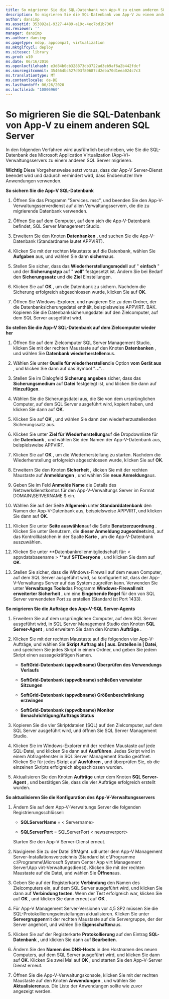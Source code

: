 ```yaml
---
title: So migrieren Sie die SQL-Datenbank von App-V zu einem anderen SQL Server
description: So migrieren Sie die SQL-Datenbank von App-V zu einem anderen SQL Server
author: dansimp
ms.assetid: 353892a1-9327-4489-a19c-4ec7bd1b736f
ms.reviewer: ''
manager: dansimp
ms.author: dansimp
ms.pagetype: mdop, appcompat, virtualization
ms.mktglfcycl: deploy
ms.sitesec: library
ms.prod: w10
ms.date: 06/16/2016
ms.openlocfilehash: e3d84b0cb328873db3722ad3eb9af6a2b442fdcf
ms.sourcegitcommit: 354664bc527d93f80687cd2eba70d1eea024c7c3
ms.translationtype: MT
ms.contentlocale: de-DE
ms.lasthandoff: 06/26/2020
ms.locfileid: "10806960"
---
```

# So migrieren Sie die SQL-Datenbank von App-V zu einem anderen SQL Server


In den folgenden Verfahren wird ausführlich beschrieben, wie Sie die SQL-Datenbank des Microsoft Application Virtualization (App-V)-Verwaltungsservers zu einem anderen SQL Server migrieren.

**Wichtig**  Diese Vorgehensweise setzt voraus, dass der App-V Server-Dienst beendet wird und dadurch verhindert wird, dass Endbenutzer Ihre Anwendungen verwenden.

 

**So sichern Sie die App-V SQL-Datenbank**

1.  Öffnen Sie das Programm "Services. msc", und beenden Sie den App-V-Verwaltungsserverdienst auf allen Verwaltungsservern, die die zu migrierende Datenbank verwenden.

2.  Öffnen Sie auf dem Computer, auf dem sich die App-V-Datenbank befindet, SQL Server Management Studio.

3.  Erweitern Sie den Knoten **Datenbanken** , und suchen Sie die App-V-Datenbank (Standardname lautet APPVIRT).

4.  Klicken Sie mit der rechten Maustaste auf die Datenbank, wählen Sie **Aufgaben** aus, und wählen Sie dann **sichern**aus.

5.  Stellen Sie sicher, dass das **Wiederherstellungsmodell** auf " **einfach** " und der **Sicherungstyp** auf " **voll**" festgesetzt ist. Ändern Sie bei Bedarf den **Sicherungssatz** und die **Ziel** Einstellungen.

6.  Klicken Sie auf **OK** , um die Datenbank zu sichern. Nachdem die Sicherung erfolgreich abgeschlossen wurde, klicken Sie auf **OK**.

7.  Öffnen Sie Windows-Explorer, und navigieren Sie zu dem Ordner, der die Datenbanksicherungsdatei enthält, beispielsweise APPVIRT. BAK. Kopieren Sie die Datenbanksicherungsdatei auf den Zielcomputer, auf dem SQL Server ausgeführt wird.

**So stellen Sie die App-V SQL-Datenbank auf dem Zielcomputer wieder her**

1.  Öffnen Sie auf dem Zielcomputer SQL Server Management Studio, klicken Sie mit der rechten Maustaste auf den Knoten **Datenbanken** , und wählen Sie **Datenbank wiederherstellen**aus.

2.  Wählen Sie unter **Quelle für wiederherstellen**die Option **vom Gerät aus** , und klicken Sie dann auf das Symbol "**..**.". .

3.  Stellen Sie im Dialogfeld **Sicherung angeben** sicher, dass das **Sicherungsmedium** auf **Datei** festgelegt ist, und klicken Sie dann auf **Hinzufügen**.

4.  Wählen Sie die Sicherungsdatei aus, die Sie von dem ursprünglichen Computer, auf dem SQL Server ausgeführt wird, kopiert haben, und klicken Sie dann auf **OK**.

5.  Klicken Sie auf **OK** , und wählen Sie dann den wiederherzustellenden Sicherungssatz aus.

6.  Klicken Sie unter **Ziel für Wiederherstellung**auf die Dropdownliste für die **Datenbank** , und wählen Sie den Namen der App-V-Datenbank aus, beispielsweise APPVIRT.

7.  Klicken Sie auf **OK** , um die Wiederherstellung zu starten. Nachdem die Wiederherstellung erfolgreich abgeschlossen wurde, klicken Sie auf **OK**.

8.  Erweitern Sie den Knoten **Sicherheit** , klicken Sie mit der rechten Maustaste auf **Anmeldungen** , und wählen Sie **neue Anmeldung**aus.

9.  Geben Sie im Feld **Anmelde Name** die Details des Netzwerkdienstkontos für den App-V-Verwaltungs Server im Format DOMAIN\\SERVERNAME $ ein.

10. Wählen Sie auf der Seite **Allgemein** unter **Standarddatenbank** den Namen der App-V-Datenbank aus, beispielsweise APPVIRT, und klicken Sie dann auf **OK**.

11. Klicken Sie unter **Seite auswählen**auf die Seite **Benutzerzuordnung** . Klicken Sie unter Benutzern, die **dieser Anmeldung zugeordnet**sind, auf das Kontrollkästchen in der Spalte **Karte** , um die App-V-Datenbank auszuwählen.

12. Klicken Sie unter **Datenbankrollenmitgliedschaft für: &lt; appvdatabasename &gt; **auf **SFTEveryone** , und klicken Sie dann auf **OK**.

13. Stellen Sie sicher, dass die Windows-Firewall auf dem neuen Computer, auf dem SQL Server ausgeführt wird, so konfiguriert ist, dass der App-V-Verwaltungs Server auf das System zugreifen kann. Verwenden Sie unter **Verwaltungs Tools**das Programm **Windows-Firewall mit erweiterter Sicherheit** , um eine **Eingehende Regel** für den von SQL Server verwendeten Port zu erstellen (Standard ist Port 1433).

**So migrieren Sie die Aufträge des App-V-SQL Server-Agents**

1.  Erweitern Sie auf dem ursprünglichen Computer, auf dem SQL Server ausgeführt wird, in SQL Server Management Studio den Knoten **SQL Server-Agent** , und erweitern Sie dann den Knoten **Aufträge** .

2.  Klicken Sie mit der rechten Maustaste auf die folgenden vier App-V-Aufträge, und wählen Sie **Skript Auftrag als | aus. Erstellen in | Datei**, und speichern Sie jedes Skript in einem Ordner, und geben Sie jedem Skript einen aussagekräftigen Namen.

    -   **SoftGrid-Datenbank (appvdbname) Überprüfen des Verwendungs Verlaufs**

    -   **SoftGrid-Datenbank (appvdbname) schließen verwaister Sitzungen**

    -   **SoftGrid-Datenbank (appvdbname) Größenbeschränkung erzwingen**

    -   **SoftGrid-Datenbank (appvdbname) Monitor Benachrichtigung/Auftrags Status**

3.  Kopieren Sie die vier Skriptdateien (SQL) auf den Zielcomputer, auf dem SQL Server ausgeführt wird, und öffnen Sie SQL Server Management Studio.

4.  Klicken Sie im Windows-Explorer mit der rechten Maustaste auf jede SQL-Datei, und klicken Sie dann auf **Ausführen**. Jedes Skript wird in einem Abfragefenster in SQL Server Management Studio geöffnet. Klicken Sie für jedes Skript auf **Ausführen** , und überprüfen Sie, ob die einzelnen Skripts erfolgreich abgeschlossen wurden.

5.  Aktualisieren Sie den Knoten **Aufträge** unter dem Knoten **SQL Server-Agent** , und bestätigen Sie, dass die vier Aufträge erfolgreich erstellt wurden.

**So aktualisieren Sie die Konfiguration des App-V-Verwaltungsservers**

1.  Ändern Sie auf dem App-V-Verwaltungs Server die folgenden Registrierungsschlüssel:

    -   **SQLServerName**  =  &lt; Servername&gt;

    -   **SQLServerPort**  =  SQLServerPort &lt; newserverport&gt;

    Starten Sie den App-V Server-Dienst erneut.

2.  Navigieren Sie zu der Datei SftMgmt. udl unter dem App-V Management Server-Installationsverzeichnis (Standard ist c:\\Programme c:\\Programme\\Microsoft System Center App virt Management Server\\App virt-Verwaltungsdienst). Klicken Sie mit der rechten Maustaste auf die Datei, und wählen Sie **Öffnen**aus.

3.  Geben Sie auf der Registerkarte **Verbindung** den Namen des Zielcomputers ein, auf dem SQL Server ausgeführt wird, und klicken Sie dann auf **Verbindung testen**. Wenn der Test erfolgreich war, klicken Sie auf **OK** , und klicken Sie dann erneut auf **OK** .

4.  Für App-V Management Server-Versionen vor 4,5 SP2 müssen Sie die SQL-Protokollierungseinstellungen aktualisieren. Klicken Sie unter **Servergruppen**mit der rechten Maustaste auf die Servergruppe, der der Server angehört, und wählen Sie **Eigenschaften**aus.

5.  Klicken Sie auf der Registerkarte **Protokollierung** auf den Eintrag **SQL-Datenbank** , und klicken Sie dann auf **Bearbeiten**.

6.  Ändern Sie den **Namen des DNS-Hosts** in den Hostnamen des neuen Computers, auf dem SQL Server ausgeführt wird, und klicken Sie dann auf **OK**. Klicken Sie zwei Mal auf **OK** , und starten Sie den App-V-Server Dienst erneut.

7.  Öffnen Sie die App-V-Verwaltungskonsole, klicken Sie mit der rechten Maustaste auf den Knoten **Anwendungen** , und wählen Sie **Aktualisieren**aus. Die Liste der Anwendungen sollte wie zuvor angezeigt werden.

 

 





